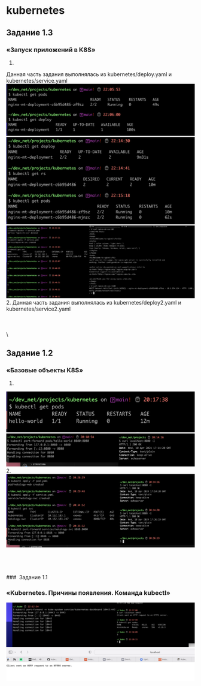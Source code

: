 # kubernetes
## Задание 1.3
### «Запуск приложений в K8S»
1.
Данная часть задания выполнялась из kubernetes/deploy.yaml и kubernetes/service.yaml
![Alt text](AVAILABLE.png)
![Alt text](<$ kubectl get rs.png>)
![Alt text](<Pasted Graphic 15.png>)
\
2.
Данная часть задания выполнялась из kubernetes/deploy2.yaml и kubernetes/service2.yaml
\
\
\
\
\
## Задание 1.2
### «Базовые объекты K8S»
1.
![Alt text](<Pasted Graphic 10.png>)
![Alt text](<Pasted Graphic 9.png>) 
\
2.
![Alt text](<Pasted Graphic 11.png>)
\
\
\
\
\
###  Задание 1.1
### «Kubernetes. Причины появления. Команда kubectl»
![Alt text](<Pasted Graphic 4.png>)
![Alt text](<Pasted Graphic 5.png>)
